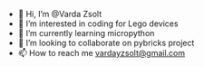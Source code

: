 - 👋 Hi, I’m @Varda Zsolt
- 👀 I’m interested in coding for Lego devices
- 🌱 I’m currently learning micropython
- 💞️ I’m looking to collaborate on pybricks project
- 📫 How to reach me vardayzsolt@gmail.com

<!---
vardayzsolt/vardayzsolt is a ✨ special ✨ repository because its `README.md` (this file) appears on your GitHub profile.
You can click the Preview link to take a look at your changes.
--->
